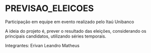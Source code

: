 # PREVISAO_ELEICOES
Participação em equipe em evento realizado pelo Itaú Unibanco

A ideia do projeto é, prever o resultado das eleições, considerando os principais candidatos, utilizando séries temporais.

Integrantes:
Erivan
Leandro
Matheus
